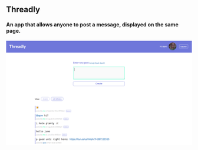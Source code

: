 ## Threadly

#### An app that allows anyone to post a message, displayed on the same page.

![threadly homepage](/app/assets/images/homepage.png)
